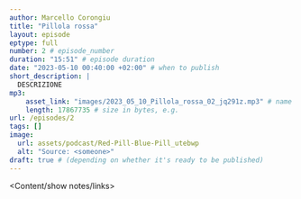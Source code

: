 ```yaml
---
author: Marcello Corongiu
title: "Pillola rossa"
layout: episode
eptype: full
number: 2 # episode_number
duration: "15:51" # episode duration
date: "2023-05-10 00:40:00 +02:00" # when to publish
short_description: |
  DESCRIZIONE
mp3:
    asset_link: "images/2023_05_10_Pillola_rossa_02_jq291z.mp3" # name of your MP3 file, e.g. 
    length: 17867735 # size in bytes, e.g. 
url: /episodes/2
tags: []
image: 
  url: assets/podcast/Red-Pill-Blue-Pill_utebwp
  alt: "Source: <someone>"
draft: true # (depending on whether it's ready to be published)
---
```


<Content/show notes/links>